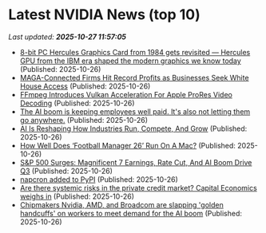 # Latest NVIDIA News (top 10)
_Last updated: **2025-10-27 11:57:05**_

- [8-bit PC Hercules Graphics Card from 1984 gets revisited — Hercules GPU from the IBM era shaped the modern graphics we know today](https://www.tomshardware.com/pc-components/gpus/8-bit-pc-hercules-graphics-card-from-1984-gets-revisited-learn-how-a-hercules-gpu-from-the-ibm-era-shaped-the-modern-graphics-we-know-today) (Published: 2025-10-26)
- [MAGA-Connected Firms Hit Record Profits as Businesses Seek White House Access](https://www.ibtimes.com/maga-connected-firms-hit-record-profits-businesses-seek-white-house-access-3788435) (Published: 2025-10-26)
- [FFmpeg Introduces Vulkan Acceleration For Apple ProRes Video Decoding](https://www.phoronix.com/news/Vulkan-Apple-ProRes-Decode) (Published: 2025-10-26)
- [The AI boom is keeping employees well paid. It's also not letting them go anywhere.](https://www.businessinsider.com/ai-boom-employee-pay-restricting-golden-handcuffs-big-tech-2025-10) (Published: 2025-10-26)
- [AI Is Reshaping How Industries Run, Compete, And Grow](https://www.forbes.com/sites/gauravsharma/2025/10/26/ai-is-reshaping-how-industries-run-compete-and-grow/) (Published: 2025-10-26)
- [How Well Does ‘Football Manager 26’ Run On A Mac?](https://www.forbes.com/sites/barrycollins/2025/10/26/how-well-does-football-manager-26-run-on-a-mac/) (Published: 2025-10-26)
- [S&P 500 Surges: Magnificent 7 Earnings, Rate Cut, And AI Boom Drive Q3](https://www.forbes.com/sites/bill_stone/2025/10/26/sp-500-surges-magnificent-7-earnings-rate-cut-and-ai-boom-drive-q3/) (Published: 2025-10-26)
- [napcron added to PyPI](https://pypi.org/project/napcron/) (Published: 2025-10-26)
- [Are there systemic risks in the private credit market? Capital Economics weighs in](https://finance.yahoo.com/news/systemic-risks-private-credit-market-093004632.html) (Published: 2025-10-26)
- [Chipmakers Nvidia, AMD, and Broadcom are slapping 'golden handcuffs' on workers to meet demand for the AI boom](https://biztoc.com/x/c8d1ad9d0132bfc8) (Published: 2025-10-26)
